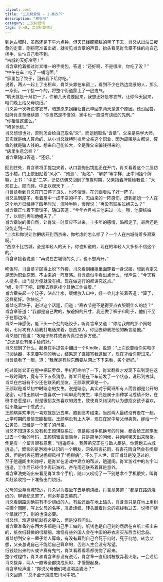 ```yaml
---
layout: post
title: "二叉树爱情 - 1.寒衣节"
description: "寒衣节"
category: 二叉树爱情
tags: [小说, 二叉树爱情]
---
```


到达古城时，虽然还是下午六点钟，但天已经朦朦胧的黑了下去，肖爻从出站口疲惫的走着，刚拐弯准备出战，就听见肖含章的声音，抬头看见肖含章不住的向自己挥手，生怕自己看不到。  
“古城的天好冷啊！”  
肖含章抢着接过肖爻唯一的手提包，答道：“还好啊，不是很冷。你吃了没？”  
“中午在车上吃了一桶泡面。”  
“家里包了饺子，回去我下给你吃。”  
说着，两人一起上了出租车，肖爻头靠在车窗上，看到不少在路边烧纸的人，那么一条街，一个接一个的，将整个街道蒙上了一层鬼气。  
“明天就是十月初一了，你前几天说要回来，我想正好是寒衣节，让你今天回来，咱们晚上给父母烧纸。”  
肖爻第一次听说寒衣节，暗想原来姐姐让自己早回来两天是这个原因。还没回答，就听肖含章继续道：“你当然是不懂的，家中也一直没有烧纸的先例。”  
“你相信这些么。”  
“咱爸他信。”  
肖爻想想也对，否则怎会给自己取名“爻”，而姐姐取名“含章”。父亲是易学大师，其实就是给人算命的，从小肖爻就特别排斥父亲这个职业，因为周围朋友都说，算命的就是骗人钱的。想来自己能长大，全是靠父亲骗钱得来的。  
“店里生意怎样？”  
肖含章随口答道：“还好。”  
  
回到住处，肖含章将手提包夹着，从口袋掏出钥匙正在开门，肖爻看着这个二层仿古小楼，门上依旧贴着“风水”、“预测”、“起名”、“解梦”等字样，正中间挂个牌匾，上书：“中正”二字，记忆仿佛又回到了孩提时期，父亲指着牌匾给我说：“大观在上，顺而巽，中正以观天下……”  
肖含章看到肖爻在门口停了良久，也不催促，在旁跟着站了好一阵子。  
肖爻进到屋子，看着屋中一成不变的样子，无由来的一阵感伤，想到姐姐一个人在这个地方已经待了四年时光，沉吟半晌，慢慢说：“再没有联系过姐夫么？”  
肖含章正忙着下着饺子，随口答道：“今年六月初三他来过一次。哦，他要结婚了，以后别再叫他姐夫了。”  
肖含章说的很自然，让肖爻一时反应不过来，十多年的感情，婚都定了，最后还是没能走到一起。  
“上次和你说让你把店开到西京来，你考虑的怎么样了？一个人在古城待着多寂寞啊。”  
“西京不比古城，全是年轻人的天下，你也知道的，现在的年轻人大多都不信这个的。”  
肖含章接着说道：“再说在古城待的久了，也不想离开。”  
  
吃饭时，肖含章才顾得上脱下外套，肖爻看到姐姐里面穿着一身汉服，想到肯定又是因为职业原因，不由来的一阵反感。肖含章似乎看出点什么，慢声说：“今天客人挺多，出门徒方便就没有换。现在做这行的都讲究这点。”  
“姐，别干了吧，跟我去西京找个其他工作做着。”  
肖含章夹起一个饺子，沾点汁水，缓缓放入口中，好一会儿才笑着答道：“算了，这样挺好。你快吃。”  
肖爻吃着饺子，避过这个话题，问道：“寒衣节是不是得买点衣服啊什么的烧？”  
肖含章答道：“我都是自己做的，按爸妈的尺寸，我还做了裤子和鞋子，他们不至于在那边冷。”  
肖爻一阵感伤，低下头一个劲的吃饺子，听肖含章又道：“你给我做的那个网站啊，七月初有人给我打电话来着，是西京人，你回去帮我把他的断言给他。”  
肖爻随口答道：“发电子邮件或者传真过去多方便。”  
“总还是没有亲手给的好。”  
肖爻想到了什么，起身在手提包中翻出一个Kindle，说道：“上次说要给你买电子书阅读器，本来要写你的地址，结果忘了直接寄我这里了，现在才给你带过来。”  
肖含章看了一眼，道：“我就是有些东西要从网上下下来看，买个挺好。”  
  
吃过饭肖爻正在屋中把玩罗盘，手机叮咚响了一下，肖爻翻看才发现下车到现在这一段时间内，竟有不下五条消息。肖爻只是在下车前发了一个状态，说已到古城。肖爻在古城有不少还在联系的朋友，王颜琪就算是一个。  
王颜琪是肖爻初中时暗恋的女生。说是暗恋，其实对于同班所有人而言都是公开的秘密。可惜王颜琪一直喜欢一个叫申亮的男生，申亮是属于那种学习成绩不好，在班中总惹是非，但是很招女孩喜欢的男生，致使肖爻错误的认为想招女孩子喜欢，就不能当一个乖孩子。  
王颜琪喜欢申亮一喜欢就是近五年，直到高考结束。当然两人最终没有走在一起，上学时期的爱情怎能相信。王颜琪没有上大学，现在在家中帮父母卖货，嫁给一个公务员，已经是一个孩子的母亲。  
肖爻不知道多久没有和王颜琪联系过，但是每当手机换号的时候，都会给王颜琪发过去一个新的号码，王颜琪留言很简单，只是简单的问候，并询问哪天出来聚聚。  
倒是有一个留言很有意思：“逍遥阁主，我等弟兄正在与敌人厮杀，你竟跑去古城逍遥。”，留言的是游戏中认识的一个朋友，网名叫杏花雨，有杏花雨自然会有杨柳风，但是听杏花雨说杨柳风得了“杨柳病”，不久于人世，反正肖爻是没见过的。  
至于逍遥阁主的称呼，是肖爻在游戏中建立的帮派，逍遥阁。肖爻游戏中的名字叫逍遥，工作后已经很少再玩游戏，杏花雨还联系着算是意外。  
肖含章洗完碗出来看见肖爻拿个手机，随口又唠叨了一下别总拿个手机傻笑，叫肖爻赶紧收拾一下准备出门烧纸。  
  
父母的公墓离城较远，肖爻以为要坐车去墓前烧纸，肖含章笑道：“都是在路边烧纸的，聊表纪念罢了，何必非要去墓前。”  
肖爻看到路边确实有不少烧纸的人，有些还跪在地上磕头，肖含章只是在地上用树枝画个圈圈，写上父母的名字，准备烧纸，转头跟着肖爻的视线看过去，说咱们烧个纸就行了，别的也没必要。  
肖爻想，难道烧纸就有必要么，但是没有问出。  
肖含章准备的东西大多都是自己手工做的，纸钱也是自己刻的然后在白纸上拓出来的，纸衣纸鞋做的很精细，难怪有些外国人会在中国的寿衣店买东西当纪念品。  
肖爻想到父亲一辈子给人算命，有没有算到自己会死于何时，死于何地。转念又想，父亲总说自己不能给自己算命的，否则人生会没有希望。  
纸钱烧出来的火或许真有鬼气，肖爻看着看着都恍惚了起来。  
整个过程中，肖爻和肖含章都没有说话，肖含章一直用树枝拨弄着火焰，一会递给肖爻拨弄，两人一直等全都烧成灰烬，才慢慢起身。  
肖含章轻声道：“你说父母他们喝没喝孟婆汤？”  
肖爻回道：“总不至于跳进忘川河中吧。”  
  
  
